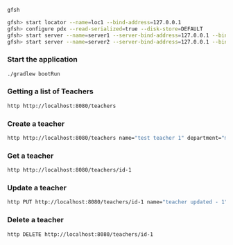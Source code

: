 ```bash
gfsh

gfsh> start locator --name=loc1 --bind-address=127.0.0.1
gfsh> configure pdx --read-serialized=true --disk-store=DEFAULT
gfsh> start server --name=server1 --server-bind-address=127.0.0.1 --bind-address=127.0.0.1
gfsh> start server --name=server2 --server-bind-address=127.0.0.1 --bind-address=127.0.0.1 --server-port=40405
```


### Start the application
```bash
./gradlew bootRun

```

### Getting a list of Teachers

```bash
http http://localhost:8080/teachers
```

### Create a teacher
```bash
http http://localhost:8080/teachers name="test teacher 1" department="mathematics"
```

### Get a teacher
```bash
http http://localhost:8080/teachers/id-1
```


### Update a teacher
```bash
http PUT http://localhost:8080/teachers/id-1 name="teacher updated - 1" department="new department"
```

### Delete a teacher
```bash
http DELETE http://localhost:8080/teachers/id-1
```
